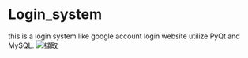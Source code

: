 # Login_system
 this is a login system like google account login website utilize PyQt and MySQL.
![擷取](https://user-images.githubusercontent.com/68845006/205595727-4505f384-07c5-4bc8-8128-15a989767092.PNG)
